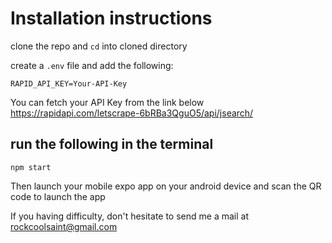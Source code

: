 # Installation instructions
clone the repo and `cd` into cloned directory

create a `.env` file and add the following:
```
RAPID_API_KEY=Your-API-Key
```
You can fetch your API Key from the link below
https://rapidapi.com/letscrape-6bRBa3QguO5/api/jsearch/

## run the following in the terminal
```
npm start
```

Then launch your mobile expo app on your android device and scan the QR code to launch the app

If you having difficulty, don't hesitate to send me a mail at rockcoolsaint@gmail.com

